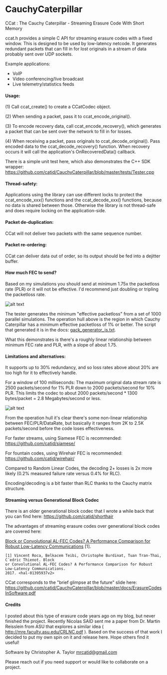 # CauchyCaterpillar
CCat : The Cauchy Caterpillar - Streaming Erasure Code With Short Memory

ccat.h provides a simple C API for streaming erasure codes with a
fixed window.  This is designed to be used by low-latency netcode.
It generates redundant packets that can fill in for lost originals
in a stream of data probably sent over UDP sockets.

Example applications:
* VoIP
* Video conferencing/live broadcast
* Live telemetry/statistics feeds

#### Usage:

(1) Call ccat_create() to create a CCatCodec object.

(2) When sending a packet, pass it to ccat_encode_original().

(3) To encode recovery data, call ccat_encode_recovery(), which generates
a packet that can be sent over the network to fill in for losses.

(4) When receiving a packet, pass originals to ccat_decode_original().
Pass encoded data to the ccat_decode_recovery() function.  When recovery
occurs it will call the application's OnRecoveredData() callback.

There is a simple unit test here, which also demonstrates the C++ SDK wrapper:
https://github.com/catid/CauchyCaterpillar/blob/master/tests/Tester.cpp

#### Thread-safety:

Applications using the library can use different locks to protect the
ccat_encode_xxx() functions and the ccat_decode_xxx() functions, because no data
is shared between those.  Otherwise the library is not thread-safe and
does require locking on the application-side.

#### Packet de-duplication:

CCat will not deliver two packets with the same sequence number.

#### Packet re-ordering:

CCat can deliver data out of order, so its output should be fed into
a dejitter buffer.

#### How much FEC to send?

Based on my simulations you should send at minimum 1.75x the packetloss rate (PLR) or it will not be effective.  I'd recommend just doubling or tripling the packetloss rate.

![alt text](https://github.com/catid/CauchyCaterpillar/raw/master/docs/gack_top_plr_fec.png "Operation hull for PLR versus FEC")

The tester generates the minimum "effective packetloss" from a set of 1000 parallel simulations.  The operation hull above is the region in which Cauchy Caterpillar has a minimum effective packetloss of 1% or better.  The script that generated it is in the docs: [gack_generator_js.txt](https://github.com/catid/CauchyCaterpillar/raw/master/docs/gack_generator_js.txt).

What this demonstrates is there's a roughly linear relationship between minimum FEC rate and PLR, with a slope of about 1.75.

#### Limitations and alternatives:

It supports up to 30% redundancy, and so loss rates above about 20%
are too high for it to effectively handle.

For a window of 100 milliseconds: The maximum original data stream rate is 2500 packets/second for 1% PLR down to 2000 packets/second for 10% PLR.  This limits the codec to about 2000 packets/second * 1300 bytes/packet = 2.8 Megabytes/second or less.

![alt text](https://github.com/catid/CauchyCaterpillar/raw/master/docs/gack_side_data_rate.png "Operation hull for Data Rate")

From the operation hull it's clear there's some non-linear relationship between FEC/PLR/DataRate, but basically it ranges from 2K to 2.5K packets/second before the code loses effectiveness.

For faster streams, using Siamese FEC is recommended:
https://github.com/catid/siamese/

For fountain codes, using Wirehair FEC is recommended:
https://github.com/catid/wirehair/

Compared to Random Linear Codes, the decoding 2+ losses is 2x more likely
(0.2% measured failure rate versus 0.4% for RLC).

Encoding/decoding is a bit faster than RLC thanks to the Cauchy matrix structure.

#### Streaming versus Generational Block Codec

There is an older generational block codec that I wrote a while back that you can find here:
https://github.com/catid/shorthair

The advantages of streaming erasure codes over generational block codes are covered here:

[Block or Convolutional AL-FEC Codes? A Performance
Comparison for Robust Low-Latency Communications](https://hal.inria.fr/hal-01395937v2/document) [1].

~~~
[1] Vincent Roca, Belkacem Teibi, Christophe Burdinat, Tuan Tran-Thai, C´edric Thienot. Block
or Convolutional AL-FEC Codes? A Performance Comparison for Robust Low-Latency Communications.
2017. <hal-01395937v2>
~~~

CCat corresponds to the "brief glimpse at the future" slide here:
https://github.com/catid/CauchyCaterpillar/blob/master/docs/ErasureCodesInSoftware.pdf

#### Credits

I posted about this type of erasure code years ago on my blog, but never finished the project.  Recently Nicolas SAID sent me a paper from Dr. Martin Reisslein from ASU that explores a similar idea ( http://mre.faculty.asu.edu/CRLNC.pdf ).  Based on the success of that work I decided to put my own spin on it and release here.  Hope others find it useful!

Software by Christopher A. Taylor <mrcatid@gmail.com>

Please reach out if you need support or would like to collaborate on a project.
